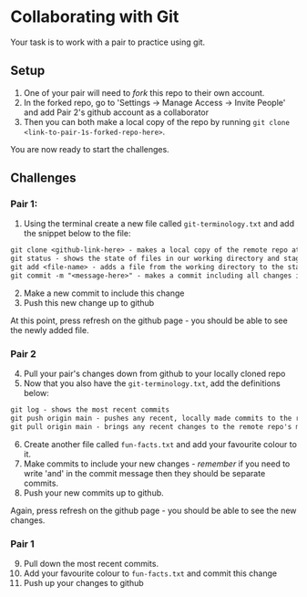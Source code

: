 # Collaborating with Git

Your task is to work with a pair to practice using git.

## Setup

1. One of your pair will need to _fork_ this repo to their own account.
2. In the forked repo, go to 'Settings -> Manage Access -> Invite People' and add Pair 2's github account as a collaborator
3. Then you can both make a local copy of the repo by running `git clone <link-to-pair-1s-forked-repo-here>`.

You are now ready to start the challenges.

## Challenges

### Pair 1:

1. Using the terminal create a new file called `git-terminology.txt` and add the snippet below to the file:

```txt
git clone <github-link-here> - makes a local copy of the remote repo at the specified link
git status - shows the state of files in our working directory and staging area
git add <file-name> - adds a file from the working directory to the staging area
git commit -m "<message-here>" - makes a commit including all changes in the staging area
```

2. Make a new commit to include this change
3. Push this new change up to github

At this point, press refresh on the github page - you should be able to see the newly added file.

### Pair 2

4. Pull your pair's changes down from github to your locally cloned repo
5. Now that you also have the `git-terminology.txt`, add the definitions below:

```txt
git log - shows the most recent commits
git push origin main - pushes any recent, locally made commits to the remote repo ('origin') on the main branch
git pull origin main - brings any recent changes to the remote repo's main branch into your local repo
```

6. Create another file called `fun-facts.txt` and add your favourite colour to it.
7. Make commits to include your new changes - _remember_ if you need to write 'and' in the commit message then they should be separate commits.
8. Push your new commits up to github.

Again, press refresh on the github page - you should be able to see the new changes.

### Pair 1

9. Pull down the most recent commits.
10. Add your favourite colour to `fun-facts.txt` and commit this change
11. Push up your changes to github
